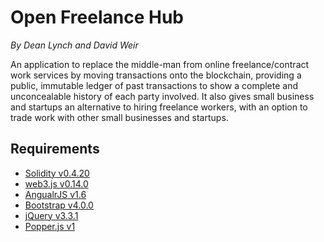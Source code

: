 # Open Freelance Hub
*By Dean Lynch and David Weir*

An application to replace the middle-man from online freelance/contract work services by moving transactions onto the blockchain, providing a public, immutable ledger of past transactions to show a complete and unconcealable history of each party involved. It also gives small business and startups an alternative to hiring freelance workers, with an option to trade work with other small businesses and startups.

## Requirements
* [Solidity v0.4.20](https://github.com/ethereum/solidity)
* [web3.js v0.14.0](https://github.com/ethereum/web3.js/)
* [AngualrJS v1.6](https://angularjs.org/)
* [Bootstrap v4.0.0](https://getbootstrap.com/)
* [jQuery v3.3.1](https://jquery.com/)
* [Popper.js v1](https://popper.js.org/)